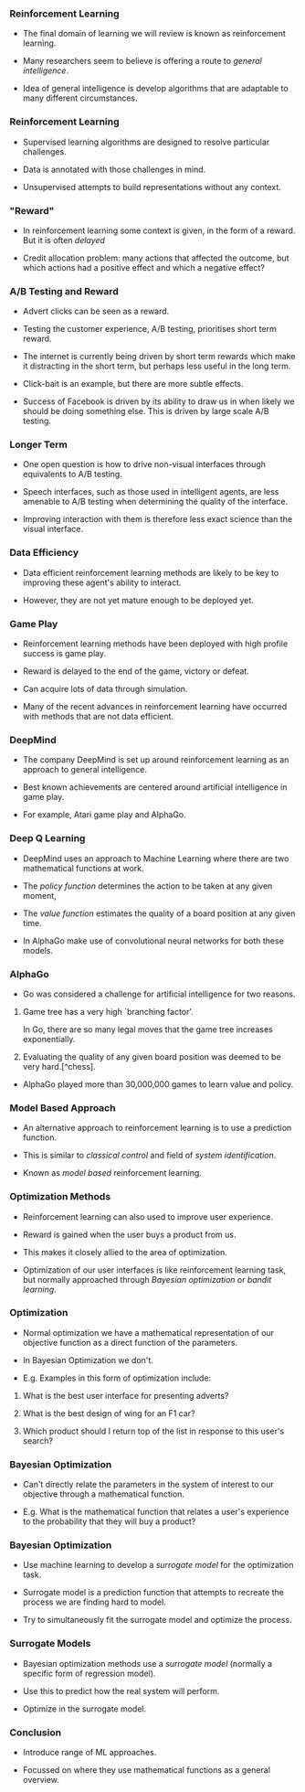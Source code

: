 ### Reinforcement Learning

* The final domain of learning we will review is known as reinforcement learning. 

* Many researchers seem to believe is offering a route to *general intelligence*.

* Idea of general intelligence is develop algorithms that are adaptable to many different circumstances.

### Reinforcement Learning

* Supervised learning algorithms are designed to resolve particular challenges.

* Data is annotated with those challenges in mind.

* Unsupervised attempts to build representations without any context. 

### "Reward"

* In reinforcement learning some context is given, in the form of a reward. But it is often *delayed*

* Credit allocation problem: many actions that affected the outcome, but which actions had a positive effect and which a negative effect?

### A/B Testing and Reward

* Advert clicks can be seen as a reward.

* Testing the customer experience, A/B testing, prioritises short term reward.

* The internet is currently being driven by short term rewards which make it distracting in the short term, but perhaps less useful in the long term.

* Click-bait is an example, but there are more subtle effects.

* Success of Facebook is driven by its ability to draw us in when likely we should be doing something else. This is driven by large scale A/B testing. 

### Longer Term

* One open question is how to drive non-visual interfaces through equivalents to A/B testing.

* Speech interfaces, such as those used in intelligent agents, are less amenable to A/B testing when determining the quality of the interface.

* Improving interaction with them is therefore less exact science than the visual interface.

### Data Efficiency

* Data efficient reinforcement learning methods are likely to be key to improving these agent's ability to interact.

* However, they are not yet mature enough to be deployed yet. 

### Game Play

* Reinforcement learning methods have been deployed with high profile success is game play.

* Reward is delayed to the end of the game, victory or defeat.

* Can acquire lots of data through simulation.

* Many of the recent advances in reinforcement learning have occurred with methods that are not data efficient. 

### DeepMind

* The company DeepMind is set up around reinforcement learning as an approach to general intelligence.

* Best known achievements are centered around artificial intelligence in game play.

* For example, Atari game play and AlphaGo. 

### Deep Q Learning

* DeepMind uses an approach to Machine Learning where there are two mathematical functions at work.

* The *policy function* determines the action to be taken at any given moment,

* The *value function* estimates the quality of a board position at any given time.

* In AlphaGo make use of convolutional neural networks for both these models. 

### AlphaGo

* Go was considered a challenge for artificial intelligence for two reasons.

1. Game tree has a very high `branching factor'.

    In Go, there are so many legal moves that the game tree increases exponentially. 

2. Evaluating the quality of any given board position was deemed to be very hard.[^chess].

* AlphaGo played more than 30,000,000 games to learn value and policy.

### Model Based Approach

* An alternative approach to reinforcement learning is to use a prediction function.

* This is similar to *classical control* and field of *system identification*.

* Known as *model based* reinforcement learning.

### Optimization Methods

* Reinforcement learning can also used to improve user experience.

* Reward is gained when the user buys a product from us.

* This makes it closely allied to the area of optimization.

* Optimization of our user interfaces is like reinforcement learning task, but normally approached through *Bayesian optimization* or *bandit learning*.

### Optimization

* Normal optimization we have a mathematical representation of our objective function as a direct function of the parameters.

* In Bayesian Optimization we don't.

* E.g. Examples in this form of optimization include:

1. What is the best user interface for presenting adverts?

2. What is the best design of wing for an F1 car?

3. Which product should I return top of the list in response to this user's search?

### Bayesian Optimization

* Can't directly relate the parameters in the system of interest to our objective through a mathematical function.

* E.g. What is the mathematical function that relates a user's experience to the probability that they will buy a product? 

### Bayesian Optimization

* Use machine learning to develop a  *surrogate model* for the optimization task.

* Surrogate model is a prediction function that attempts to recreate the process we are finding hard to model.

* Try to simultaneously fit the surrogate model and optimize the process.

### Surrogate Models

* Bayesian optimization methods use a *surrogate model* (normally a specific form of regression model).

* Use this to predict how the real system will perform.

* Optimize in the surrogate model. 


### Conclusion

* Introduce range of ML approaches.

* Focussed on where they use mathematical functions as a general overview.


